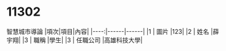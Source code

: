 # 11302
智慧城市導論
|項次|項目|內容|
|----:|------|------|
|1 | 圖片 |123|
|2 | 姓名 |薛宇翔|
|3 | 職稱 |學生|
|3 | 任職公司 |高雄科技大學|
